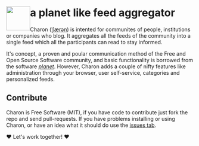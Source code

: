<img src="https://raw.github.com/hennevogel/charon/master/app/assets/images/charon_logo.png" width="64px" style="float:left;"> a planet like feed aggregator
======================================
Charon ([ˈʃærən](http://en.wikipedia.org/wiki/Help:IPA_for_English#Key)) is intented for
communites of people, institutions or companies who blog. It aggregates all the feeds of
the community into a single feed which all the participants can read to stay informed.

It's concept, a proven and poular communication method of the Free and Open Source
Software community, and basic functionality is borrowed from the software
[*planet*](http://www.planetplanet.org/ "PlanetPlanet"). However, Charon adds a couple
of nifty features like administration through your browser, user self-service, 
categories and personalized feeds.

Contribute
----------
Charon is Free Software (MIT), if you have code to contribute just fork the repo and send
pull-requests. If you have problems installing or using Charon, or have an idea what it should do
use the [issues tab](https://github.com/hennevogel/charon/issues).

:heart: Let's work together! :heart:
